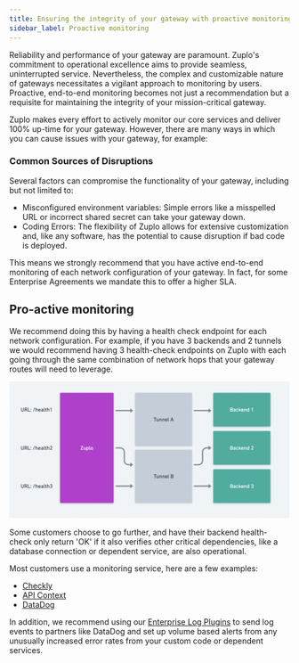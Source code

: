 ```yaml
---
title: Ensuring the integrity of your gateway with proactive monitoring
sidebar_label: Proactive monitoring
---
```


Reliability and performance of your gateway are paramount. Zuplo's commitment to
operational excellence aims to provide seamless, uninterrupted service.
Nevertheless, the complex and customizable nature of gateways necessitates a
vigilant approach to monitoring by users. Proactive, end-to-end monitoring
becomes not just a recommendation but a requisite for maintaining the integrity
of your mission-critical gateway.

Zuplo makes every effort to actively monitor our core services and deliver 100%
up-time for your gateway. However, there are many ways in which you can cause
issues with your gateway, for example:

### Common Sources of Disruptions

Several factors can compromise the functionality of your gateway, including but
not limited to:

- Misconfigured environment variables: Simple errors like a misspelled URL or
  incorrect shared secret can take your gateway down.
- Coding Errors: The flexibility of Zuplo allows for extensive customization
  and, like any software, has the potential to cause disruption if bad code is
  deployed.

This means we strongly recommend that you have active end-to-end monitoring of
each network configuration of your gateway. In fact, for some Enterprise
Agreements we mandate this to offer a higher SLA.

## Pro-active monitoring

We recommend doing this by having a health check endpoint for each network
configuration. For example, if you have 3 backends and 2 tunnels we would
recommend having 3 health-check endpoints on Zuplo with each going through the
same combination of network hops that your gateway routes will need to leverage.

![Health Checks](../../public/media/monitoring-your-gateway/health-checks.png)

Some customers choose to go further, and have their backend health-check only
return 'OK' if it also verifies other critical dependencies, like a database
connection or dependent service, are also operational.

Most customers use a monitoring service, here are a few examples:

- [Checkly](https://checklyhq.com)
- [API Context](https://apicontext.com)
- [DataDog](https://www.datadoghq.com/dg/apm/synthetics/api-test)

In addition, we recommend using our [Enterprise Log Plugins](./logging.md) to
send log events to partners like DataDog and set up volume based alerts from any
unusually increased error rates from your custom code or dependent services.
